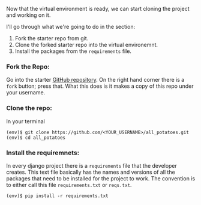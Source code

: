 Now that the virtual environment is ready, we can start cloning the project and working on it.

I'll go through what we're going to do in the section:

1. Fork the starter repo from git.
2. Clone the forked starter repo into the virtual environemnt.
3. Install the packages from the `requirements` file.


### Fork the Repo:

Go into the starter [GitHub repository](https://github.com/lailalelouch/all_potatoes). On the right hand corner there is a `fork` button; press that. What this does is it makes a copy of this repo under your username.

### Clone the repo:

In your terminal 
```shell
(env)$ git clone https://github.com/<YOUR_USERNAME>/all_potatoes.git
(env)$ cd all_potatoes
```

### Install the requiremnets:

In every django project there is a `requirements` file that the developer creates. This text file basically has the names and versions of all the packages that need to be installed for the project to work. The convention is to either call this file `requirements.txt` or `reqs.txt`.

```
(env)$ pip install -r requirements.txt
```
